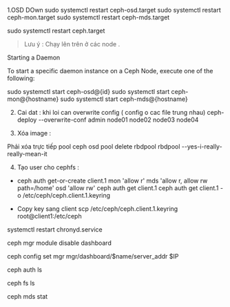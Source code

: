 1.OSD DOwn
sudo systemctl restart ceph-osd.target
sudo systemctl restart ceph-mon.target
sudo systemctl restart ceph-mds.target

sudo systemctl restart ceph.target


> Lưu ý : Chạy lên trên ở các node .

Starting a Daemon

To start a specific daemon instance on a Ceph Node, execute one of the following:

sudo systemctl start ceph-osd@{id}
sudo systemctl start ceph-mon@{hostname}
sudo systemctl start ceph-mds@{hostname}

2. Cai dat : 
khi loi can overwrite config ( config o cac file trung nhau)
ceph-deploy --overwrite-conf  admin node01 node02 node03 node04

3. Xóa image :  

Phải xóa  trực tiếp pool 
 ceph osd pool delete rbdpool rbdpool --yes-i-really-really-mean-it

4. Tạo user cho cephfs :
- ceph auth get-or-create client.1 mon 'allow r' mds 'allow r, allow rw path=/home' osd 'allow rw'
    ceph auth get client.1
  ceph auth get client.1 -o /etc/ceph/ceph.client.1.keyring

- Copy key sang client scp /etc/ceph/ceph.client.1.keyring root@client1:/etc/ceph



systemctl restart chronyd.service

ceph mgr module disable dashboard

ceph config set mgr mgr/dashboard/$name/server_addr $IP

ceph auth ls

ceph fs ls

ceph mds stat
